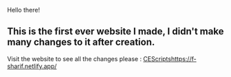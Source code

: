 Hello there!   
## This is the first ever website I made, I didn't make many changes to it after creation.
Visit the website to see all the changes please : 
[CEScripts](https://f-sharif.netlify.app/)https://f-sharif.netlify.app/
